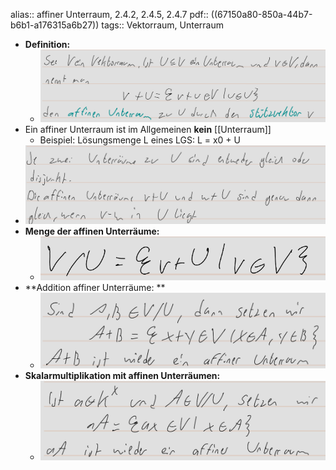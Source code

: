 alias:: affiner Unterraum, 2.4.2, 2.4.5, 2.4.7
pdf:: ((67150a80-850a-44b7-b6b1-a176315a6b27))
tags:: Vektorraum, Unterraum

- **Definition:**
	- ![image.png](../assets/image_1729432423507_0.png)
- Ein affiner Unterraum ist im Allgemeinen **kein** [[Unterraum]]
	- Beispiel: Lösungsmenge L eines LGS: L = x0 + U
- ![image.png](../assets/image_1729432628960_0.png)
- **Menge der affinen Unterräume:**
	- ![image.png](../assets/image_1729432748177_0.png)
- **Addition affiner Unterräume: **
	- ![image.png](../assets/image_1729432946593_0.png)
- **Skalarmultiplikation mit affinen Unterräumen:**
	- ![image.png](../assets/image_1729433059585_0.png)